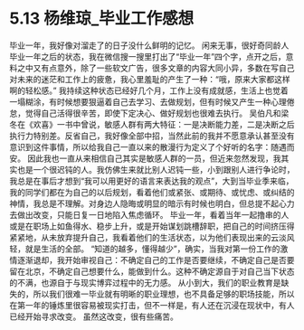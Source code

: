 # 5.13 杨维琼\_毕业工作感想

毕业一年，我好像对溜走了的日子没什么鲜明的记忆。 闲来无事，很好奇同龄人毕业一年之后的状态，我在微信搜一搜里打出了“毕业一年”四个字，点开之后，意料之中又有点意外，除了一些软文广告，很多文章的内容大同小异，多数在写自己对未来的迷茫和工作上的疲惫，我心里羞耻的产生了一种：“哦，原来大家都这样啊的轻松感。” 我持续这种状态已经好几个月，工作上没有成就感，生活上也觉着一塌糊涂，有时候想要狠逼着自己去学习、去做规划，但有时候又产生一种心理倦怠，觉得自己活得很辛苦，即使下定决心、做好规划也很难去执行。 吴伯凡和梁冬在《欢喜》一书中曾说，敏感人群有两大特征：一是决断能力差，二是决断之后执行力特别差。反省自己，我好像全部中招，当然此前的我并不愿意承认甚至没有意识到这件事情，所以给我自己一直以来的散漫行为定义了个好听的名字：随遇而安。 因此我也一直从来相信自己其实是敏感人群的一员，但近来忽然发现，我其实也是一个很迟钝的人。我仿佛生来就比别人迟钝一些，小到跟别人进行争论时，我总是在事后才想到“我可以用更好的语言来表达我的观点”，大到当毕业季来临，我的同学们都在为自己的以后规划，看着他们或紧张、或期待、或忧虑、或纠结的神情，我总是不理解。对身边人隐晦或明显的暗示有时候也明白，但总提不起心力去做出改变，只能日复一日地陷入焦虑循环。 毕业一年，看着当年一起撸串的人或是在职场上如鱼得水、稳步上升，或是开始谋划跳槽辞职，把自己的时间挤压得紧紧地，从未放弃提升自己，我看着他们的生活状态，以为他们表现出来的云淡风轻，就是生活的全部。 “知道的越多，懂得越少”，确实，当我对第一份工作的激情逐渐退却，我开始审视自己：不确定自己的工作是否要继续，不确定自己是否要留在北京，不确定自己想要什么，能做到什么。这种不确定源自于对自己当下状态的不满，也源自于与现实博弈过程中的无力感。 从小到大，我们的职业教育是缺失的，所以我们很难一毕业就有明晰的职业理想，也不具备足够的职场技能，所以在第一年的锤炼里很容易被现实打击，但不一样是，有人还在沉浸在现状中，有人已经开始寻求改变。 虽然这改变，很有些痛苦。



